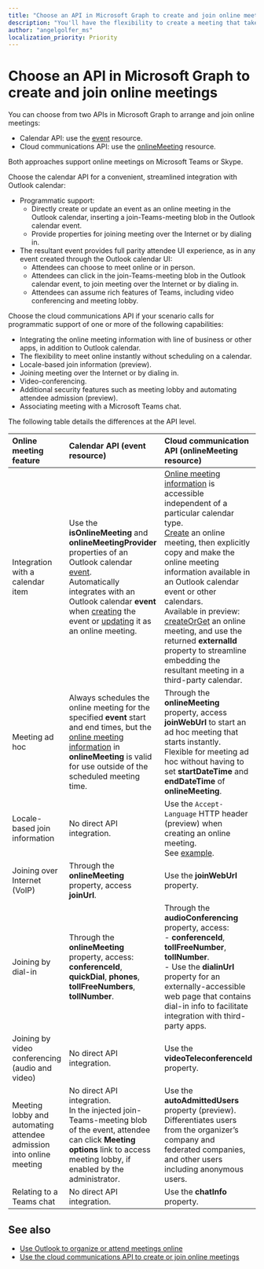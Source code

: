 ```yaml
---
title: "Choose an API in Microsoft Graph to create and join online meetings"
description: "You'll have the flexibility to create a meeting that takes place in the future, or instantaneously"
author: "angelgolfer_ms"
localization_priority: Priority
---
```


# Choose an API in Microsoft Graph to create and join online meetings

You can choose from two APIs in Microsoft Graph to arrange and join online meetings:

- Calendar API: use the [event](/graph/api/resources/event) resource.
- Cloud communications API: use the [onlineMeeting](/graph/api/resources/onlineMeeting) resource.

Both approaches support online meetings on Microsoft Teams or Skype. 

Choose the calendar API for a convenient, streamlined integration with Outlook calendar:
- Programmatic support:
  - Directly create or update an event as an online meeting in the Outlook calendar, inserting a join-Teams-meeting blob in the Outlook calendar event.
  - Provide properties for joining meeting over the Internet or by dialing in.
- The resultant event provides full parity attendee UI experience, as in any event created through the Outlook calendar UI:
  - Attendees can choose to meet online or in person.
  - Attendees can click in the join-Teams-meeting blob in the Outlook calendar event, to join meeting over the Internet or by dialing in.
  - Attendees can assume rich features of Teams, including video conferencing and meeting lobby.

Choose the cloud communications API if your scenario calls for programmatic support of one or more of the following capabilities:
- Integrating the online meeting information with line of business or other apps, in addition to Outlook calendar.
- The flexibility to meet online instantly without scheduling on a calendar.
- Locale-based join information (preview).
- Joining meeting over the Internet or by dialing in.
- Video-conferencing.
- Additional security features such as meeting lobby and automating attendee admission (preview).
- Associating meeting with a Microsoft Teams chat.

The following table details the differences at the API level. 


| Online meeting feature | Calendar API (event resource) | Cloud communication API (onlineMeeting resource)             |
|:-----------------------|:------------------------------|:--------------------------------------------------------------
| Integration with a calendar item | Use the **isOnlineMeeting** and **onlineMeetingProvider** properties of an Outlook calendar [event](/graph/api/resources/event). <br> Automatically integrates with an Outlook calendar **event** when [creating](/graph/api/user-post-events) the event or [updating](/graph/api/event-update) it as an online meeting.<br> | [Online meeting information](/graph/api/resources/onlinemeetinginfo) is accessible independent of a particular calendar type. <br> [Create](/graph/api/application-post-onlinemeetings) an online meeting, then explicitly copy and make the online meeting information available in an Outlook calendar event or other calendars. <br> Available in preview: [createOrGet](/graph/api/onlinemeeting-createorget?view=graph-rest-beta) an online meeting, and use the returned **externalId** property to streamline embedding the resultant meeting in a third-party calendar. |
| Meeting ad hoc | Always schedules the online meeting for the specified **event** start and end times, but the [online meeting information](/graph/api/resources/onlinemeetinginfo) in **onlineMeeting** is valid for use outside of the scheduled meeting time.| Through the **onlineMeeting** property, access **joinWebUrl** to start an ad hoc meeting that starts instantly.<br> Flexible for meeting ad hoc without having to set **startDateTime** and **endDateTime** of **onlineMeeting**. |
| Locale-based join information | No direct API integration. | Use the `Accept-Language` HTTP header (preview) when creating an online meeting. <br> See [example](/graph/api/application-post-onlinemeetings?view=graph-rest-beta#example-2-create-an-online-meeting-with-user-token). |
| Joining over Internet (VoIP) | Through the **onlineMeeting** property, access **joinUrl**.  | Use the **joinWebUrl** property. |
| Joining by dial-in | Through the **onlineMeeting** property, access: <br> **conferenceId**, **quickDial**, **phones**, **tollFreeNumbers**, **tollNumber**. | Through the **audioConferencing** property, access: <br> - **conferenceId**, **tollFreeNumber**, **tollNumber**.<br> - Use the **dialinUrl** property for an externally-accessible web page that contains dial-in info to facilitate integration with third-party apps. |
| Joining by video conferencing (audio and video) | No direct API integration. | Use the **videoTeleconferenceId** property. |
| Meeting lobby and automating attendee admission into online meeting | No direct API integration.<br> In the injected join-Teams-meeting blob of the event, attendee can click **Meeting options** link to access meeting lobby, if enabled by the administrator. |  Use the **autoAdmittedUsers** property (preview).<br> Differentiates users from the organizer’s company and federated companies, and other users including anonymous users.  |
| Relating to a Teams chat | No direct API integration. | Use the **chatInfo** property. |


## See also
- [Use Outlook to organize or attend meetings online](outlook-calendar-online-meetings.md)
- [Use the cloud communications API to create or join online meetings](cloud-communications-online-meetings.md)